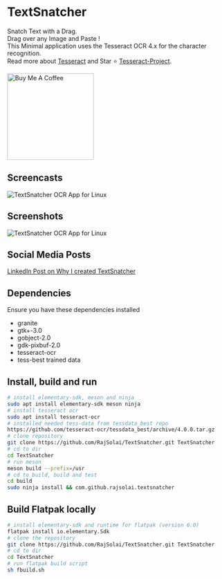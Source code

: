 # TextSnatcher

Snatch Text with a Drag. <br>
Drag over any Image and Paste ! <br>
This Minimal application uses the Tesseract OCR 4.x for the character
recognition. <br>
Read more about [Tesseract](https://tesseract-ocr.github.io/tessdoc/Home.html) and Star ⭐️ [Tesseract-Project](https://github.com/tesseract-ocr/tesseract).

<a href="https://www.buymeacoffee.com/rajsolai" target="_blank"><img src="https://cdn.buymeacoffee.com/buttons/v2/default-yellow.png" alt="Buy Me A Coffee" style="width: 200px;" ></a>

## Screencasts

![TextSnatcher OCR App for Linux](https://raw.githubusercontent.com/RajSolai/TextSnatcher/master/vid.gif)

## Screenshots

![TextSnatcher OCR App for Linux](https://raw.githubusercontent.com/RajSolai/TextSnatcher/master/data/screenshots/snap-dark.png)

## Social Media Posts

[LinkedIn Post on Why I created TextSnatcher](https://www.linkedin.com/posts/solai085_linux-commentbelow-apple-activity-6826408004519374848-wxsw)

## Dependencies

Ensure you have these dependencies installed

-   granite
-   gtk+-3.0
-   gobject-2.0
-   gdk-pixbuf-2.0
-   tesseract-ocr
-   tess-best trained data

## Install, build and run

```bash
# install elementary-sdk, meson and ninja
sudo apt install elementary-sdk meson ninja
# install tesseract ocr
sudo apt install tesseract-ocr
# installed needed tess-data from tessdata_best repo
https://github.com/tesseract-ocr/tessdata_best/archive/4.0.0.tar.gz
# clone repository
git clone https://github.com/RajSolai/TextSnatcher.git TextSnatcher
# cd to dir
cd TextSnatcher
# run meson
meson build --prefix=/usr
# cd to build, build and test
cd build
sudo ninja install && com.github.rajsolai.textsnatcher
```

## Build Flatpak locally

```bash
# install elementary-sdk and runtime for flatpak (version 6.0)
flatpak install io.elementary.Sdk
# clone the repository
git clone https://github.com/RajSolai/TextSnatcher.git TextSnatcher
# cd to dir
cd TextSnatcher
# run flatpak build script
sh fbuild.sh
```
